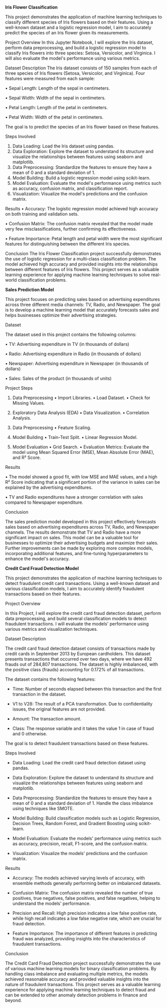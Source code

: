 **Iris Flower Classification**

This project demonstrates the application of machine learning techniques to classify different species of Iris flowers based on their features. Using a well-known dataset and a logistic regression model, I aim to accurately predict the species of an Iris flower given its measurements.

Project Overview
In this Jupyter Notebook, I will explore the Iris dataset, perform data preprocessing, and build a logistic regression model to classify Iris flowers into three species: Setosa, Versicolor, and Virginica. I will also evaluate the model's performance using various metrics.

Dataset Description
The Iris dataset consists of 150 samples from each of three species of Iris flowers (Setosa, Versicolor, and Virginica). Four features were measured from each sample:

•	Sepal Length: Length of the sepal in centimeters.

•	Sepal Width: Width of the sepal in centimeters.

•	Petal Length: Length of the petal in centimeters.

•	Petal Width: Width of the petal in centimeters.

The goal is to predict the species of an Iris flower based on these features.

Steps Involved

1.	Data Loading: Load the Iris dataset using pandas.
2.	Data Exploration: Explore the dataset to understand its structure and visualize the relationships between features using seaborn and matplotlib.
3.	Data Preprocessing: Standardize the features to ensure they have a mean of 0 and a standard deviation of 1.
4.	Model Building: Build a logistic regression model using scikit-learn.
5.	Model Evaluation: Evaluate the model's performance using metrics such as accuracy, confusion matrix, and classification report.
6.	Visualization: Visualize the model's predictions and the confusion matrix.

Results
•	Accuracy: The logistic regression model achieved high accuracy on both training and validation sets.

•	Confusion Matrix: The confusion matrix revealed that the model made very few misclassifications, further confirming its effectiveness.

•	Feature Importance: Petal length and petal width were the most significant features for distinguishing between the different Iris species.

Conclusion
The Iris Flower Classification project successfully demonstrates the use of logistic regression for a multi-class classification problem. The model achieved high accuracy and provided insights into the relationships between different features of Iris flowers. This project serves as a valuable learning experience for applying machine learning techniques to solve real-world classification problems.



**Sales Prediction Model**

This project focuses on predicting sales based on advertising expenditures across three different media channels: TV, Radio, and Newspaper. The goal is to develop a machine learning model that accurately forecasts sales and helps businesses optimize their advertising strategies.

Dataset

The dataset used in this project contains the following columns:

•	TV: Advertising expenditure in TV (in thousands of dollars)

•	Radio: Advertising expenditure in Radio (in thousands of dollars)

•	Newspaper: Advertising expenditure in Newspaper (in thousands of dollars)

•	Sales: Sales of the product (in thousands of units)

Project Steps

1. Data Preprocessing
•	Import Libraries.
•	Load Dataset.
•	Check for Missing Values.

2. Exploratory Data Analysis (EDA)
•	Data Visualization.
•	Correlation Analysis.

3. Data Preprocessing
•	Feature Scaling.

4. Model Building
•	Train-Test Split.
•	Linear Regression Model.

6. Model Evaluation
•	Grid Search.
•	Evaluation Metrics: Evaluate the model using Mean Squared Error (MSE), Mean Absolute Error (MAE), and R² Score.

Results

•	The model showed a good fit, with low MSE and MAE values, and a high R² Score indicating that a significant portion of the variance in sales can be explained by the advertising expenditures.

•	TV and Radio expenditures have a stronger correlation with sales compared to Newspaper expenditure.

Conclusion

The sales prediction model developed in this project effectively forecasts sales based on advertising expenditures across TV, Radio, and Newspaper channels. The results demonstrate that TV and Radio have a more significant impact on sales. This model can be a valuable tool for businesses to optimize their advertising budgets and maximize their sales.
Further improvements can be made by exploring more complex models, incorporating additional features, and fine-tuning hyperparameters to enhance the model's accuracy.



**Credit Card Fraud Detection Model**

This project demonstrates the application of machine learning techniques to detect fraudulent credit card transactions. Using a well-known dataset and various classification models, I aim to accurately identify fraudulent transactions based on their features.

Project Overview

In this Project, I will explore the credit card fraud detection dataset, perform data preprocessing, and build several classification models to detect fraudulent transactions. I will evaluate the models' performance using various metrics and visualization techniques.

Dataset Description

The credit card fraud detection dataset consists of transactions made by credit cards in September 2013 by European cardholders. This dataset presents transactions that occurred over two days, where we have 492 frauds out of 284,807 transactions. The dataset is highly imbalanced, with the positive class (frauds) accounting for 0.172% of all transactions.

The dataset contains the following features:

- Time: Number of seconds elapsed between this transaction and the first transaction in the dataset.

- V1 to V28: The result of a PCA transformation. Due to confidentiality issues, the original features are not provided.

- Amount: The transaction amount.

- Class: The response variable and it takes the value 1 in case of fraud and 0 otherwise.

The goal is to detect fraudulent transactions based on these features.

Steps Involved

- Data Loading: Load the credit card fraud detection dataset using pandas.

- Data Exploration: Explore the dataset to understand its structure and visualize the relationships between features using seaborn and matplotlib.

- Data Preprocessing: Standardize the features to ensure they have a mean of 0 and a standard deviation of 1. Handle the class imbalance using techniques like SMOTE.

- Model Building: Build classification models such as Logistic Regression, Decision Trees, Random Forest, and Gradient Boosting using scikit-learn.

- Model Evaluation: Evaluate the models' performance using metrics such as accuracy, precision, recall, F1-score, and the confusion matrix.

- Visualization: Visualize the models' predictions and the confusion matrix.

Results

- Accuracy: The models achieved varying levels of accuracy, with ensemble methods generally performing better on imbalanced datasets.

- Confusion Matrix: The confusion matrix revealed the number of true positives, true negatives, false positives, and false negatives, helping to understand the models' performance.

- Precision and Recall: High precision indicates a low false positive rate, while high recall indicates a low false negative rate, which are crucial for fraud detection.

- Feature Importance: The importance of different features in predicting fraud was analyzed, providing insights into the characteristics of fraudulent transactions.

Conclusion

The Credit Card Fraud Detection project successfully demonstrates the use of various machine learning models for binary classification problems. By handling class imbalance and evaluating multiple metrics, the models achieved reasonable accuracy and provided valuable insights into the nature of fraudulent transactions. This project serves as a valuable learning experience for applying machine learning techniques to detect fraud and can be extended to other anomaly detection problems in finance and beyond.








